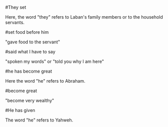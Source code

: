#They set

Here, the word "they" refers to Laban's family members or to the household servants.

#set food before him

"gave food to the servant"

#said what I have to say

"spoken my words" or "told you why I am here"

#he has become great

Here the word "he" refers to Abraham.

#become great

"become very wealthy"

#He has given

The word "he" refers to Yahweh.